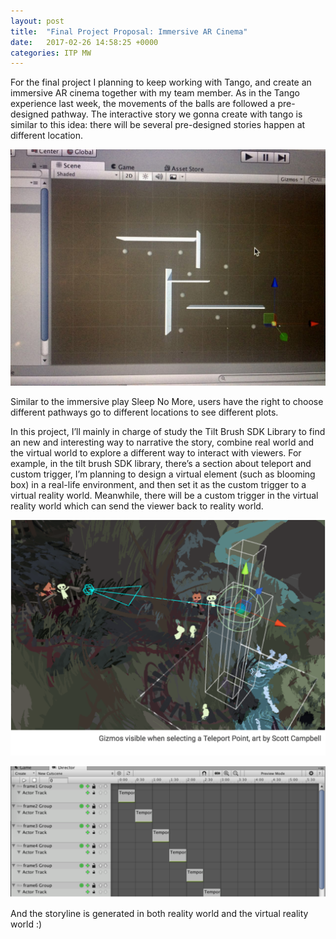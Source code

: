 ```yaml
---
layout: post
title:  "Final Project Proposal: Immersive AR Cinema"
date:   2017-02-26 14:58:25 +0000
categories: ITP MW
---
```



For the final project I planning to keep working with Tango, and create an immersive AR cinema together with my team member. As in the Tango experience last week, the movements of the balls are followed a pre-designed pathway. The interactive story we gonna create with tango is similar to this idea: there will be several pre-designed stories happen at different location. 

![S17](/pics/S17-MW-fp01.jpg)

Similar to the immersive play Sleep No More, users have the right to choose different pathways go to different locations to see different plots. 


In this project, I’ll mainly in charge of study the Tilt Brush SDK Library to find an new and interesting way to narrative the story, combine real world and the virtual world to explore a different way to interact with viewers. 
For example, in the tilt brush SDK library, there’s a section about teleport and custom trigger, I’m planning to design a virtual element (such as blooming box) in a real-life environment, and then set it as the custom trigger to a virtual reality world. Meanwhile, there will be a custom trigger in the virtual reality world which can send the viewer back to reality world.

![S17](/pics/S17-MW-fp02.png)

![S17](/pics/S17-MW-fp03.png)

And the storyline is generated in both reality world and the virtual reality world :)
